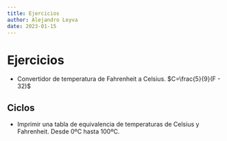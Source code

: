 ```yaml
---
title: Ejercicios
author: Alejandro Leyva
date: 2023-01-15
---
```


# Ejercicios

- Convertidor de temperatura de Fahrenheit a Celsius. $C=\frac{5}{9}(F - 32)$



## Ciclos

- Imprimir una tabla de equivalencia de temperaturas de Celsius y Fahrenheit. Desde 0ºC hasta 100ºC.